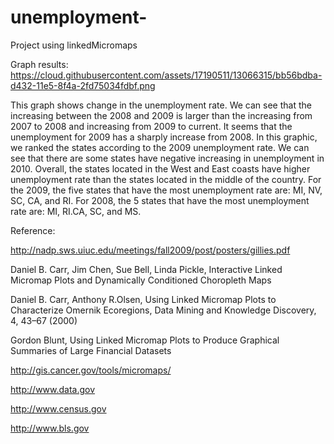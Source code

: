 # unemployment-
Project using linkedMicromaps


Graph results:
https://cloud.githubusercontent.com/assets/17190511/13066315/bb56bdba-d432-11e5-8f4a-2fd75034fdbf.png

This graph shows change in the unemployment rate. We can see that the increasing between the 2008 and 2009 is larger than the 
increasing from 2007 to 2008 and increasing from 2009 to current. It seems that the unemployment for 2009 has a sharply increase 
from 2008. In this graphic, we ranked the states according to the 2009 unemployment rate. We can see that there are some states
have negative increasing in unemployment in 2010. Overall, the states located in the West and East coasts have higher unemployment
rate than the states located in the middle of the country. For the 2009, the five states that have the most unemployment rate are:
MI, NV, SC, CA, and RI. For 2008, the 5 states that have the most unemployment rate are: MI, RI.CA, SC, and MS.

Reference:

http://nadp.sws.uiuc.edu/meetings/fall2009/post/posters/gillies.pdf

Daniel B. Carr, Jim Chen, Sue Bell, Linda Pickle, Interactive Linked Micromap Plots and Dynamically
Conditioned Choropleth Maps

Daniel B. Carr, Anthony R.Olsen, Using Linked Micromap Plots to Characterize Omernik Ecoregions, Data Mining 
and Knowledge Discovery, 4, 43–67 (2000)

Gordon Blunt, Using Linked Micromap Plots to Produce Graphical Summaries of Large Financial Datasets

http://gis.cancer.gov/tools/micromaps/

http://www.data.gov

http://www.census.gov

http://www.bls.gov



